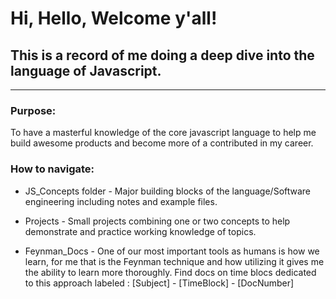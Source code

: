 # Hi, Hello, Welcome y'all!

## This is a record of me doing a deep dive into the language of Javascript.

<hr>

### Purpose:

To have a masterful knowledge of the core javascript language to help me build awesome products and become more of a contributed in my career.

### How to navigate:

- JS_Concepts folder - Major building blocks of the language/Software engineering including notes and example files.

- Projects - Small projects combining one or two concepts to help demonstrate and practice working knowledge of topics.

- Feynman_Docs - One of our most important tools as humans is how we learn, for me that is the Feynman technique and how utilizing it gives me the ability to learn more thoroughly. Find docs on time blocs dedicated to this approach labeled : [Subject] - [TimeBlock] - [DocNumber]
